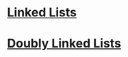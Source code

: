 # [Linked Lists](https://github.com/Ajay95/python/blob/master/linked_list.py)
# [Doubly Linked Lists](https://github.com/Ajay95/Data-structures-Python-/blob/master/doubly_linkedlist.py)
